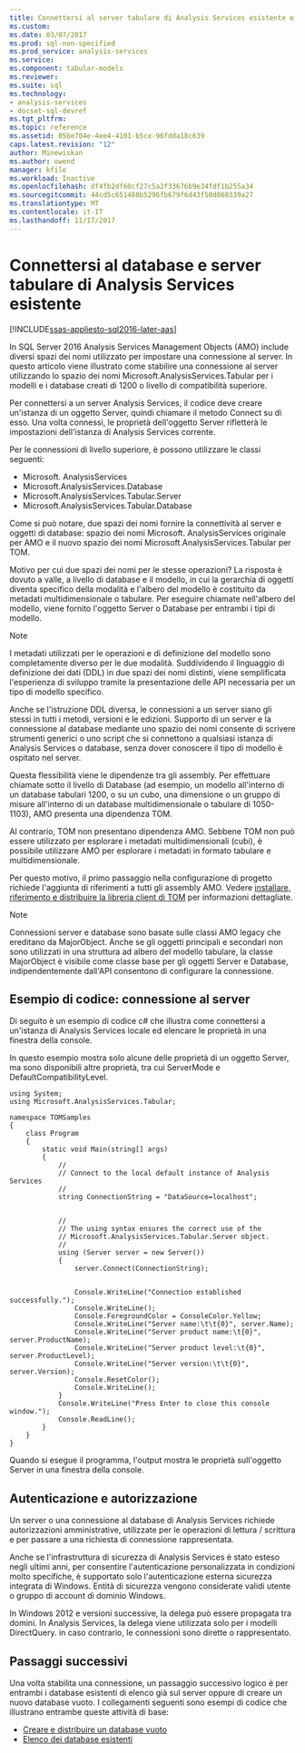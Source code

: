 ```yaml
---
title: Connettersi al server tabulare di Analysis Services esistente e database | Documenti Microsoft
ms.custom: 
ms.date: 03/07/2017
ms.prod: sql-non-specified
ms.prod_service: analysis-services
ms.service: 
ms.component: tabular-models
ms.reviewer: 
ms.suite: sql
ms.technology:
- analysis-services
- docset-sql-devref
ms.tgt_pltfrm: 
ms.topic: reference
ms.assetid: 05be704e-4ee4-4101-b5ce-96fdda18c639
caps.latest.revision: "12"
author: Minewiskan
ms.author: owend
manager: kfile
ms.workload: Inactive
ms.openlocfilehash: df4fb2df60cf27c5a2f33676b9e34fdf1b255a34
ms.sourcegitcommit: 44cd5c651488b5296fb679f6d43f50d068339a27
ms.translationtype: MT
ms.contentlocale: it-IT
ms.lasthandoff: 11/17/2017
---
```

# <a name="connect-to-existing-analysis-services-tabular-server-and-database"></a>Connettersi al database e server tabulare di Analysis Services esistente

[!INCLUDE[ssas-appliesto-sql2016-later-aas](../../includes/ssas-appliesto-sql2016-later-aas.md)]

In SQL Server 2016 Analysis Services Management Objects (AMO) include diversi spazi dei nomi utilizzato per impostare una connessione al server. In questo articolo viene illustrato come stabilire una connessione al server utilizzando lo spazio dei nomi Microsoft.AnalysisServices.Tabular per i modelli e i database creati di 1200 o livello di compatibilità superiore. 

Per connettersi a un server Analysis Services, il codice deve creare un'istanza di un oggetto Server, quindi chiamare il metodo Connect su di esso. Una volta connessi, le proprietà dell'oggetto Server rifletterà le impostazioni dell'istanza di Analysis Services corrente. 

Per le connessioni di livello superiore, è possono utilizzare le classi seguenti: 

* Microsoft. AnalysisServices 
* Microsoft.AnalysisServices.Database 
* Microsoft.AnalysisServices.Tabular.Server 
* Microsoft.AnalysisServices.Tabular.Database 

Come si può notare, due spazi dei nomi fornire la connettività al server e oggetti di database: spazio dei nomi Microsoft. AnalysisServices originale per AMO e il nuovo spazio dei nomi Microsoft.AnalysisServices.Tabular per TOM.

Motivo per cui due spazi dei nomi per le stesse operazioni? La risposta è dovuto a valle, a livello di database e il modello, in cui la gerarchia di oggetti diventa specifico della modalità e l'albero del modello è costituito da metadati multidimensionale o tabulare. Per eseguire chiamate nell'albero del modello, viene fornito l'oggetto Server o Database per entrambi i tipi di modello.

> [!NOTE]  
>  I metadati utilizzati per le operazioni e di definizione del modello sono completamente diverso per le due modalità. Suddividendo il linguaggio di definizione dei dati (DDL) in due spazi dei nomi distinti, viene semplificata l'esperienza di sviluppo tramite la presentazione delle API necessaria per un tipo di modello specifico. 

Anche se l'istruzione DDL diversa, le connessioni a un server siano gli stessi in tutti i metodi, versioni e le edizioni. Supporto di un server e la connessione al database mediante uno spazio dei nomi consente di scrivere strumenti generici o uno script che si connettono a qualsiasi istanza di Analysis Services o database, senza dover conoscere il tipo di modello è ospitato nel server.  

Questa flessibilità viene le dipendenze tra gli assembly. Per effettuare chiamate sotto il livello di Database (ad esempio, un modello all'interno di un database tabulari 1200, o su un cubo, una dimensione o un gruppo di misure all'interno di un database multidimensionale o tabulare di 1050-1103), AMO presenta una dipendenza TOM. 

Al contrario, TOM non presentano dipendenza AMO. Sebbene TOM non può essere utilizzato per esplorare i metadati multidimensionali (cubi), è possibile utilizzare AMO per esplorare i metadati in formato tabulare e multidimensionale. 

Per questo motivo, il primo passaggio nella configurazione di progetto richiede l'aggiunta di riferimenti a tutti gli assembly AMO. Vedere [installare, riferimento e distribuire la libreria client di TOM](../../analysis-services/tabular-model-programming-compatibility-level-1200/install-distribute-and-reference-the-tabular-object-model.md) per informazioni dettagliate. 

> [!NOTE]  
>  Connessioni server e database sono basate sulle classi AMO legacy che ereditano da MajorObject. Anche se gli oggetti principali e secondari non sono utilizzati in una struttura ad albero del modello tabulare, la classe MajorObject è visibile come classe base per gli oggetti Server e Database, indipendentemente dall'API consentono di configurare la connessione.  

## <a name="code-example-server-connection"></a>Esempio di codice: connessione al server 

Di seguito è un esempio di codice c# che illustra come connettersi a un'istanza di Analysis Services locale ed elencare le proprietà in una finestra della console. 

In questo esempio mostra solo alcune delle proprietà di un oggetto Server, ma sono disponibili altre proprietà, tra cui ServerMode e DefaultCompatibilityLevel.  

```
using System; 
using Microsoft.AnalysisServices.Tabular; 

namespace TOMSamples 
{ 
    class Program 
    { 
        static void Main(string[] args) 
        { 
            // 
            // Connect to the local default instance of Analysis Services 
            // 
            string ConnectionString = "DataSource=localhost"; 


            // 
            // The using syntax ensures the correct use of the 
            // Microsoft.AnalysisServices.Tabular.Server object. 
            // 
            using (Server server = new Server()) 
            { 
                server.Connect(ConnectionString); 

 
                Console.WriteLine("Connection established successfully."); 
                Console.WriteLine(); 
                Console.ForegroundColor = ConsoleColor.Yellow; 
                Console.WriteLine("Server name:\t\t{0}", server.Name); 
                Console.WriteLine("Server product name:\t{0}", server.ProductName); 
                Console.WriteLine("Server product level:\t{0}", server.ProductLevel); 
                Console.WriteLine("Server version:\t\t{0}", server.Version); 
                Console.ResetColor(); 
                Console.WriteLine(); 
            } 
            Console.WriteLine("Press Enter to close this console window."); 
            Console.ReadLine(); 
        } 
    } 
} 
```
Quando si esegue il programma, l'output mostra le proprietà sull'oggetto Server in una finestra della console. 

## <a name="authentication-and-authorization"></a>Autenticazione e autorizzazione 

Un server o una connessione al database di Analysis Services richiede autorizzazioni amministrative, utilizzate per le operazioni di lettura / scrittura e per passare a una richiesta di connessione rappresentata.  

Anche se l'infrastruttura di sicurezza di Analysis Services è stato esteso negli ultimi anni, per consentire l'autenticazione personalizzata in condizioni molto specifiche, è supportato solo l'autenticazione esterna sicurezza integrata di Windows. Entità di sicurezza vengono considerate validi utente o gruppo di account di dominio Windows.  

In Windows 2012 e versioni successive, la delega può essere propagata tra domini. In Analysis Services, la delega viene utilizzata solo per i modelli DirectQuery. in caso contrario, le connessioni sono dirette o rappresentato. 

## <a name="next-steps"></a>Passaggi successivi 

Una volta stabilita una connessione, un passaggio successivo logico è per entrambi i database esistenti di elenco già sul server oppure di creare un nuovo database vuoto. I collegamenti seguenti sono esempi di codice che illustrano entrambe queste attività di base: 

- [Creare e distribuire un database vuoto](../../analysis-services/tabular-model-programming-compatibility-level-1200/create-and-deploy-an-empty-database-analysis-services-amo-tom.md)
- [Elenco dei database esistenti](../../analysis-services/tabular-model-programming-compatibility-level-1200/list-existing-databases-on-a-tabular-server-analysis-services-amo-tom.md)
